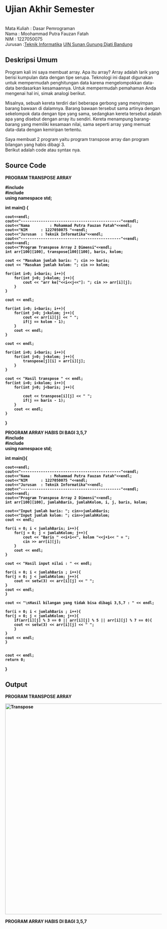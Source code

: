 # Ujian Akhir Semester 
<br>Mata Kuliah     : Dasar Pemrograman
<br> Nama           : Moohammad Putra Fauzan Fatah
<br>NIM		          :	1227050075
<br>Jurusan		      :[Teknik Informatika](http://if.uinsgd.ac.id/) [UIN Sunan Gunung Djati Bandung](https://uinsgd.ac.id/) 

## Deskripsi Umum
   Program kali ini saya membuat array. Apa itu array? Array adalah larik yang berisi kumpulan data dengan tipe serupa. Teknologi ini dapat digunakan untuk mempermudah penghitungan data karena mengelompokkan data-data berdasarkan kesamaannya. Untuk mempermudah pemahaman Anda mengenai hal ini, simak analogi berikut.

Misalnya, sebuah kereta terdiri dari beberapa gerbong yang menyimpan barang bawaan di dalamnya. Barang bawaan tersebut sama artinya dengan sekelompok data dengan tipe yang sama, sedangkan kereta tersebut adalah apa yang disebut dengan array itu sendiri. Kereta menampung barang-barang yang memiliki kesamaan nilai, sama seperti array yang memuat data-data dengan kemiripan tertentu.

Saya membuat 2 program yaitu program transpose array dan program bilangan yang habis dibagi 3.
<br> Berikut adalah code atau syntax nya.
## Source Code

<b>PROGRAM TRANSPOSE ARRAY<b>

#include <iostream>
<br> #include <iomanip>
<br> using namespace std;

int main() {
	
	cout<<endl;
	cout<<"---------------------------------------------"<<endl;
	cout<<"Nama 		: Mohammad Putra Fauzan Fatah"<<endl;
	cout<<"NIM		: 1227050075 "<<endl;
	cout<<"Jurusan 	: Teknik Informatika"<<endl;
	cout<<"---------------------------------------------"<<endl;
	cout<<endl;
	cout<<"Program Transpose Array 2 Dimensi"<<endl;
	int arr[100][100], transpose[100][100], baris, kolom;
	
	cout << "Masukan jumlah baris: "; cin >> baris;
	cout << "Masukan jumlah kolom: "; cin >> kolom;
	
	for(int i=0; i<baris; i++){
		for(int j=0; j<kolom; j++){
			cout << "arr ke["<<i<<j<<"]: "; cin >> arr[i][j];
		}
	}
	
	cout << endl;
	
	for(int i=0; i<baris; i++){
		for(int j=0; j<kolom; j++){
			cout << arr[i][j] << " ";
			if(j == kolom - 1);
		}
		cout << endl;
	}
	
	cout << endl;
	
	for(int i=0; i<baris; i++){
		for(int j=0; j<kolom; j++){
			transpose[j][i] = arr[i][j];
		}
	}
	
	cout << "Hasil transpose " << endl;
	for(int i=0; i<kolom; i++){
		for(int j=0; j<baris; j++){
			
			cout << transpose[i][j] << " ";
			if(j == baris - 1);
		}
		cout << endl;
	}
	
	
}

	
<b>PROGRAM ARRAY HABIS DI BAGI 3,5,7<b>
<br>#include <iostream>
<br>#include <iomanip>
<br>using namespace std;
	
int main(){

    cout<<endl;
	cout<<"---------------------------------------------"<<endl;
	cout<<"Nama 		: Mohammad Putra Fauzan Fatah"<<endl;
	cout<<"NIM		: 1227050075 "<<endl;
	cout<<"Jurusan 	: Teknik Informatika"<<endl;
	cout<<"---------------------------------------------"<<endl;
	cout<<endl;
	cout<<"Program Transpose Array 2 Dimensi"<<endl;
 	int arr[100][100], jumlahBaris, jumlahKolom, i, j, baris, kolom;

    cout<<"Input jumlah baris: "; cin>>jumlahBaris;
    cout<<"Input jumlah kolom: "; cin>>jumlahKolom;
    cout << endl;

    for(i = 0; i < jumlahBaris; i++){
        for(j = 0; j < jumlahKolom; j++){
            cout << "Baris " <<i+1<<", kolom "<<j+1<< " = ";
            cin >> arr[i][j];
        }
        cout << endl;
    }

    cout << "Hasil input nilai : " << endl;

    for(i = 0; i < jumlahBaris ; i++){
    for(j = 0; j < jumlahKolom; j++){
        cout << setw(3) << arr[i][j] << " ";
    }
    cout << endl;
    }

    cout << "\nHasil bilangan yang tidak bisa dibagi 3,5,7 : " << endl;

    for(i = 0; i < jumlahBaris ; i++){
    for(j = 0; j < jumlahKolom; j++){
        if(arr[i][j] % 3 == 0 || arr[i][j] % 5 || arr[i][j] % 7 == 0){
        cout << setw(3) << arr[i][j] << " ";
        }
    }
    cout << endl;
    }

    
    cout << endl;
    return 0;
}
	

## Output
<b>PROGRAM TRANSPOSE ARRAY<b>
	
<img width="675" alt="Transpose" src="https://user-images.githubusercontent.com/90183052/208379003-99597e9a-cd15-445b-b856-7b4c82409e53.PNG">

<b>PROGRAM ARRAY HABIS DI BAGI 3,5,7<b>

